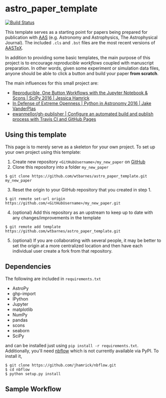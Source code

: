 # astro_paper_template
[![Build Status](https://travis-ci.org/wtbarnes/astro_paper_template.svg?branch=master)](https://travis-ci.org/wtbarnes/astro_paper_template)

This template serves as a starting point for papers being prepared for publication with [AAS](http://journals.aas.org/index.html) (e.g. Astronomy and Astrophysics, The Astrophysical Journal). The included `.cls` and `.bst` files are the most recent versions of [AASTeX](http://journals.aas.org/authors/aastex.html).

In addition to providing some basic templates, the main purpose of this project is to encourage *reproducible workflows* coupled with manuscript preparation. In other words, given some experiment or simulation data files, anyone should be able to click a button and build your paper **from scratch**.

The main influences for this small project are:

* [Reproducible, One Button Workflows with the Jupyter Notebook & Scons | SciPy 2016 | Jessica Hamrick](https://www.youtube.com/watch?v=Fc2W930NJs8)
* [In Defense of Extreme Openness | Python in Astronomy 2016 | Jake VanderPlas](https://speakerdeck.com/jakevdp/in-defense-of-extreme-openness)
* [ewanmellor/gh-publisher | Configure an automated build and publish process with Travis CI and GitHub Pages](https://github.com/ewanmellor/gh-publisher)

## Using this template
This page is to merely serve as a skeleton for your own project. To set up your own project using this template:

1. Create new repository `<GitHubUsername>/my_new_paper` on [GitHub](https://github.com/)
2. Clone this repository into a folder `my_new_paper`

  ```Shell
  $ git clone https://github.com/wtbarnes/astro_paper_template.git my_new_paper
  ```
3. Reset the origin to your GitHub repository that you created in step 1.

  ```Shell
  $ git remote set-url origin https://github.com/<GitHubUsername>/my_new_paper.git
  ```
4. (optional) Add this repository as an upstream to keep up to date with any changes/improvements in the template

  ```Shell
  $ git remote add template https://github.com/wtbarnes/astro_paper_template.git
  ```
5. (optional) If you are collaborating with several people, it may be better to set the origin at a more centralized location and then have each individual user create a fork from that repository.

## Dependencies
The following are included in `requirements.txt`

* AstroPy
* ghp-import
* IPython
* Jupyter
* matplotlib
* NumPy
* pandas
* scons
* seaborn
* SciPy

and can be installed just using `pip install -r requirements.txt`. Additionally, you'll need [nbflow](https://github.com/jhamrick/nbflow) which is not currently available via PyPI. To install it,
```Shell
$ git clone https://github.com/jhamrick/nbflow.git
$ cd nbflow
$ python setup.py install
```

## Sample Workflow
